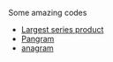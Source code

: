 Some amazing codes

* [Largest series product](https://exercism.io/tracks/go/exercises/largest-series-product/solutions/18ededf0e02f41cc8cedc3c40b13e7ae)
* [Pangram](https://exercism.io/tracks/go/exercises/pangram/solutions/8b0849610b3943b9ac098a3ab9b59652)
* [anagram](https://exercism.io/tracks/go/exercises/anagram/solutions/d008c75bb2594a2c921b6277423e869b)